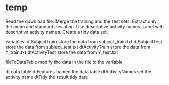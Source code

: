 # temp
Read the download file.
Merge the training and the test sets.
Extract only the mean and standard deviation.
Use descriptive activity names.
Label with descriptive activity names.
Create a tidy data set.

variables:
dtSubjectTrain  store the data from subject_train.txt
dtSubjectTest   store the data from subject_test.txt
dtActivityTrain store the data from Y_train.txt
dtActivityTest  store the data from Y_test.txt

fileToDataTable modify the data in the file to the variable

dt              data table
dtFeatures      named the data table
dtActivityNames set the activity name
dtTidy          the result tidy data
